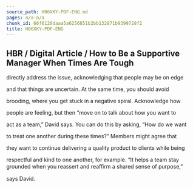 ```yaml
---
source_path: H06XKY-PDF-ENG.md
pages: n/a-n/a
chunk_id: 66f6120daaa5a6256851b2bb132871b9399728f2
title: H06XKY-PDF-ENG
---
```

## HBR / Digital Article / How to Be a Supportive Manager When Times Are Tough

directly address the issue, acknowledging that people may be on edge

and that things are uncertain. At the same time, you should avoid

brooding, where you get stuck in a negative spiral. Acknowledge how

people are feeling, but then “move on to talk about how you want to

act as a team,” David says. You can do this by asking, “How do we want

to treat one another during these times?” Members might agree that

they want to continue delivering a quality product to clients while being

respectful and kind to one another, for example. “It helps a team stay grounded when you reassert and reaﬃrm a shared sense of purpose,”

says David.
